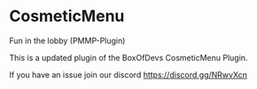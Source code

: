 # CosmeticMenu
Fun in the lobby (PMMP-Plugin) 

This is a updated plugin of the BoxOfDevs CosmeticMenu Plugin.

If you have an issue join our discord  https://discord.gg/NRwvXcn
